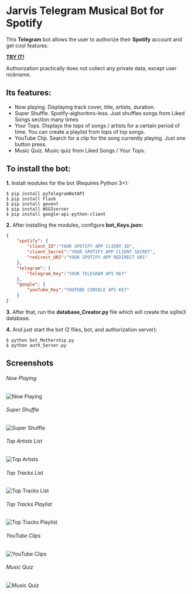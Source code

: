 # Jarvis Telegram Musical Bot for Spotify
This **Telegram** bot allows the user to authorize their **Spotify** account and get cool features.

**[TRY IT!](https://t.me/JarvisMusicalBot "TRY IT!")**

Authorization practically does not collect any private data, except user nickname.


## Its features:
- Now playing. Displaying track cover, title, artists, duration.
- Super Shuffle. Spotify-alghoritms-less. Just shuffles songs from Liked Songs section many times
- Your Tops. Displays the tops of songs / artists for a certain period of time. You can create a playlist from tops of top songs.
- YouTube Clip. Search for a clip for the song currently playing. Just one button press.
- Music Quiz. Music quiz from Liked Songs / Your Tops.

## To install the bot:
**1.** Install modules for the bot (Requires Python 3+):

    $ pip install pyTelegramBotAPI
    $ pip install Flask
    $ pip install gevent
    $ pip install WSGIserver
    $ pip install google-api-python-client

**2.** After installing the modules, configure **bot_Keys.json:**
```json
{
    "spotify": {
        "client_ID":"YOUR SPOTIFY APP CLIENT ID",
        "client_Secret":"YOUR SPOTIFY APP CLIENT SECRET",
        "redirect_URI":"YOUR SPOTIFY APP REDIRECT URI"
    },
    "telegram": {
        "telegram_Key":"YOUR TELEGRAM API KEY"
    },
    "google": {
        "youTube_Key":"YOUTUBE CONSOLE API KEY"
    }
}
```
**3.** After that, run the **database_Creator.py** file which will create the sqlite3 database.

**4.** And just start the bot (2 files, bot, and authorization server):

    $ python bot_Mothership.py
    $ python auth_Server.py

## Screenshots
###### Now Playing
![Now Playing](https://github.com/Koteyk0o/Jarvis-Musical-Bot/blob/master/screenshots/now%20playing.png?raw=true "Now Playing")
###### Super Shuffle
![Super Shuffle](https://github.com/Koteyk0o/Jarvis-Musical-Bot/blob/master/screenshots/super%20shuffle.png?raw=true "Super Shuffle")
###### Top Artists List
![Top Artists](https://github.com/Koteyk0o/Jarvis-Musical-Bot/blob/master/screenshots/top%20artists%20display.png?raw=true "Top Artists")
###### Top Tracks List
![Top Tracks List](https://github.com/Koteyk0o/Jarvis-Musical-Bot/blob/master/screenshots/top%20tracks%20display.png?raw=true "Top Tracks List")
###### Top Tracks Playlist
![Top Tracks Playlist](https://github.com/Koteyk0o/Jarvis-Musical-Bot/blob/master/screenshots/top%20tracks%20playlist.png?raw=true "Top Tracks Playlist")
###### YouTube Clips
![YouTube Clips](https://github.com/Koteyk0o/Jarvis-Musical-Bot/blob/master/screenshots/youtube%20clip.png?raw=true "YouTube Clips")
###### Music Quiz
![Music Quiz](https://github.com/Koteyk0o/Jarvis-Musical-Bot/blob/master/screenshots/music%20quiz.png?raw=true "Music Quiz")
